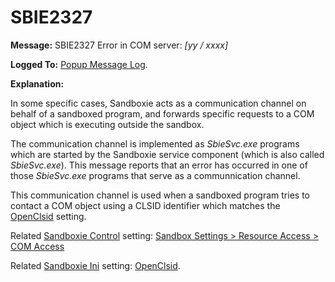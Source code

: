 # SBIE2327


**Message:** SBIE2327 Error in COM server: _[yy / xxxx]_

**Logged To:** [Popup Message Log](PopupMessageLog.md).

**Explanation:**

In some specific cases, Sandboxie acts as a communication channel on behalf of a sandboxed program, and forwards specific requests to a COM object which is executing outside the sandbox.

The communication channel is implemented as _SbieSvc.exe_ programs which are started by the Sandboxie service component (which is also called _SbieSvc.exe_). This message reports that an error has occurred in one of those _SbieSvc.exe_ programs that serve as a communnication channel.

This communication channel is used when a sandboxed program tries to contact a COM object using a CLSID identifier which matches the [OpenClsid](OpenClsid.md) setting.

Related [Sandboxie Control](SandboxieControl.md) setting: [Sandbox Settings > Resource Access > COM Access](ResourceAccessSettings#com)

Related [Sandboxie Ini](SandboxieIni.md) setting: [OpenClsid](OpenClsid.md).
